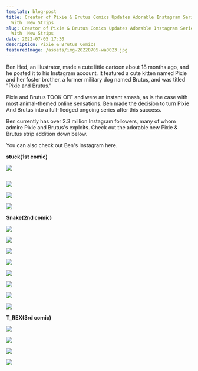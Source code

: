 ```yaml
---
template: blog-post
title: Creator of Pixie & Brutus Comics Updates Adorable Instagram Series
  With  New Strips
slug: Creator of Pixie & Brutus Comics Updates Adorable Instagram Series
  With  New Strips
date: 2022-07-05 17:30
description: Pixie & Brutus Comics
featuredImage: /assets/img-20220705-wa0023.jpg
---
```

Ben Hed, an illustrator, made a cute little cartoon about 18 months ago, and he posted it to his Instagram account. It featured a cute kitten named Pixie and her foster brother, a former military dog named Brutus, and was titled "Pixie and Brutus."

Pixie and Brutus TOOK OFF and were an instant smash, as is the case with most animal-themed online sensations. Ben made the decision to turn Pixie And Brutus into a full-fledged ongoing series after this success.

Ben currently has over 2.3 million Instagram followers, many of whom admire Pixie and Brutus's exploits. Check out the adorable new Pixie & Brutus strip addition down below.

You can also check out Ben's Instagram here.

**stuck(1st comic)**

![](/assets/291326940_737394770837678_6114226321270424647_n.jpg)

![]()

![](/assets/screenshot_20220629-150847_gallery.jpg)

![](/assets/screenshot_20220629-150858_gallery.jpg)

![](/assets/screenshot_20220629-150907_gallery.jpg)

**Snake(2nd comic)**

![](/assets/291904934_1104194803501941_2405266479520807217_n.jpg)

![](/assets/291889334_1410567546091495_6358694263599072593_n.jpg)

![](/assets/291364001_567010028345836_4344640637145648279_n.jpg)

![](/assets/291630004_622293465567822_7826614785900616729_n.jpg)

![](/assets/291901389_508690011030248_1202523277013556396_n.jpg)

![](/assets/291685527_370899671823745_7298142098589181867_n.jpg)

![](/assets/291338111_3180987065476248_8563032177543210641_n.jpg)

![](/assets/a.jpg)

**T_REX(3rd comic)**

![](/assets/291066445_754277239107320_3882603269262685822_n.jpg)

![](/assets/291502461_1737334566608642_7581377163705749005_n.jpg)

![](/assets/291428288_572771691160793_1061098135193371792_n.jpg)

![](/assets/291453403_528770382366261_7003230842267767100_n.jpg)